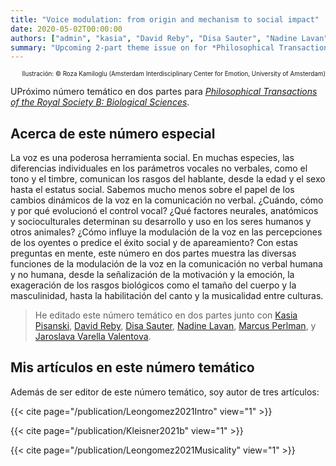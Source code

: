 ```yaml
---
title: "Voice modulation: from origin and mechanism to social impact"
date: 2020-05-02T00:00:00
authors: ["admin", "kasia", "David Reby", "Disa Sauter", "Nadine Lavan", "Marcus Perlman", "Jaroslava Varella Valentova"]
summary: "Upcoming 2-part theme issue on for *Philosophical Transactions of the Royal Society B: Biological Sciences*."
---
```


<p style="text-align:right;font-size:70%;">Ilustración: © Roza Kamiloglu (Amsterdam Interdisciplinary Center for Emotion, University of Amsterdam)</p>

UPróximo número temático en dos partes para [*Philosophical Transactions of the Royal Society B: Biological Sciences*](https://royalsocietypublishing.org/journal/rstb).

## Acerca de este número especial

La voz es una poderosa herramienta social. En muchas especies, las diferencias individuales en los parámetros vocales no verbales, como el tono y el timbre, comunican los rasgos del hablante, desde la edad y el sexo hasta el estatus social. Sabemos mucho menos sobre el papel de los cambios dinámicos de la voz en la comunicación no verbal. ¿Cuándo, cómo y por qué evolucionó el control vocal? ¿Qué factores neurales, anatómicos y socioculturales determinan su desarrollo y uso en los seres humanos y otros animales? ¿Cómo influye la modulación de la voz en las percepciones de los oyentes o predice el éxito social y de apareamiento? Con estas preguntas en mente, este número en dos partes muestra las diversas funciones de la modulación de la voz en la comunicación no verbal humana y no humana, desde la señalización de la motivación y la emoción, la exageración de los rasgos biológicos como el tamaño del cuerpo y la masculinidad, hasta la habilitación del canto y la musicalidad entre culturas.

> He editado este número temático en dos partes junto con [Kasia Pisanski](/en/author/katarzyna-pisanski/), [David Reby](https://www.eneslab.com/david-reby), [Disa Sauter](https://www.uva.nl/en/profile/s/a/d.a.sauter/d.a.sauter.html?cb), [Nadine Lavan](https://scholar.google.co.uk/citations?user=CbhRL4UAAAAJ&hl=en), [Marcus Perlman](https://www.birmingham.ac.uk/staff/profiles/elal/perlman-marcus.aspx), y [Jaroslava Varella Valentova](https://www.ip.usp.br/site/jaroslava-varella-valentova/).

<div id="adobe-dc-view" style="width: 595px;"></div>
<script src="https://documentcloud.adobe.com/view-sdk/main.js"></script>
<script type="text/javascript">
	document.addEventListener("adobe_dc_view_sdk.ready", function(){ 
		var adobeDCView = new AdobeDC.View({clientId: "064da19ffdb04db7b0ea2c9a528805cb", divId: "adobe-dc-view"});
		adobeDCView.previewFile({
			content:{location: {url: "https://jdleongomez.info/es/files/TB1840-1841_voice_modulation.pdf"}},
			metaData:{fileName: "TB1840 1841 voice modulation.pdf"}
		}, {embedMode: "IN_LINE"});
	});
</script>

## Mis artículos en este número temático

Además de ser editor de este número temático, soy autor de tres artículos:

{{< cite page="/publication/Leongomez2021Intro" view="1" >}}

{{< cite page="/publication/Kleisner2021b" view="1" >}}

{{< cite page="/publication/Leongomez2021Musicality" view="1" >}}
